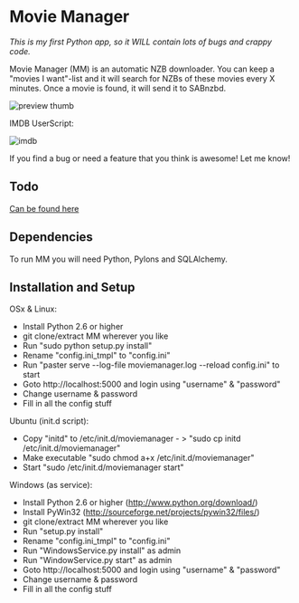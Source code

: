 Movie Manager
=====

*This is my first Python app, so it WILL contain lots of bugs and crappy code.*

Movie Manager (MM) is an automatic NZB downloader. You can keep a "movies I want"-list and it will search for NZBs of these movies every X minutes.
Once a movie is found, it will send it to SABnzbd.

![preview thumb](http://github.com/RuudBurger/Movie-Manager/raw/master/moviemanager/public/media/images/screenshot.png)

IMDB UserScript:

![imdb](http://github.com/RuudBurger/Movie-Manager/raw/master/moviemanager/public/media/images/imdbScriptPreview.png)

If you find a bug or need a feature that you think is awesome! Let me know!

## Todo

[Can be found here](http://github.com/RuudBurger/Movie-Manager/blob/master/todo.md)

## Dependencies

To run MM you will need Python, Pylons and SQLAlchemy.

## Installation and Setup

OSx & Linux:

* Install Python 2.6 or higher
* git clone/extract MM wherever you like
* Run "sudo python setup.py install"
* Rename "config.ini_tmpl" to "config.ini"
* Run "paster serve --log-file moviemanager.log --reload config.ini" to start
* Goto http://localhost:5000 and login using "username" & "password"
* Change username & password
* Fill in all the config stuff

Ubuntu (init.d script):

* Copy "initd" to /etc/init.d/moviemanager - > "sudo cp initd /etc/init.d/moviemanager"
* Make executable "sudo chmod a+x /etc/init.d/moviemanager"
* Start "sudo /etc/init.d/moviemanager start"

Windows (as service):

* Install Python 2.6 or higher (http://www.python.org/download/)
* Install PyWin32 (http://sourceforge.net/projects/pywin32/files/)
* git clone/extract MM wherever you like
* Run "setup.py install"
* Rename "config.ini_tmpl" to "config.ini"
* Run "WindowsService.py install" as admin
* Run "WindowService.py start" as admin
* Goto http://localhost:5000 and login using "username" & "password"
* Change username & password
* Fill in all the config stuff